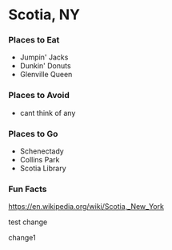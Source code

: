 # Scotia, NY

### Places to Eat
- Jumpin' Jacks
- Dunkin' Donuts
- Glenville Queen

### Places to Avoid
- cant think of any


### Places to Go
- Schenectady
- Collins Park
- Scotia Library

### Fun Facts
https://en.wikipedia.org/wiki/Scotia,_New_York

test change

change1

